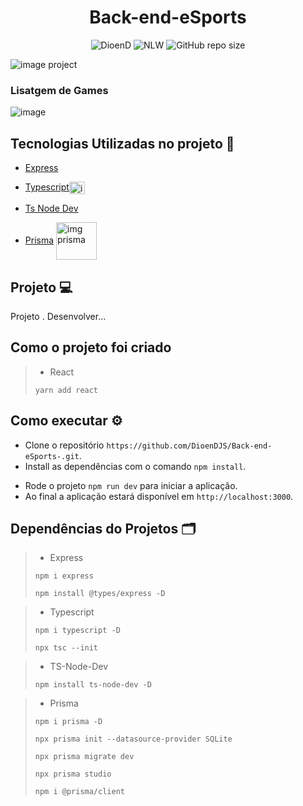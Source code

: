 ﻿<h1 align="center">Back-end-eSports</h1>
<!-- <h1 align="center"><img src="" height="60" width="65" alt="" /> NLW 07º HEAT</h1> -->

<p align="center">
    <img src="https://img.shields.io/static/v1?label=DioenD&message=JS&color=d2cca1&labelColor=757780" alt="DioenD">
    <img src="https://img.shields.io/static/v1?label=NLW eSports&message=02&color=202024&labelColor=41356b" alt="NLW">
    <img alt="GitHub repo size" src="https://img.shields.io/github/repo-size/DioenDJS/Back-end-eSports-" >
</p>

<img src="src/assets/imagemprojeto.png" alt="image project" />

### Lisatgem de Games
![image](https://user-images.githubusercontent.com/76778401/194794168-b780a4a1-4c74-496e-b362-9c2368e22a8a.png)

## Tecnologias Utilizadas no projeto :construction:

<!-- - [Vite](https://vitejs.dev/)<img align="center" alt="img_React" height="20" width="25" src="https://vitejs.dev/logo.svg" style="max-width:100%;" />

- [Typescript](https://www.typescriptlang.org/) <img align="center" alt="img typescript" height="20" width="25" src="https://raw.githubusercontent.com/devicons/devicon/master/icons/typescript/typescript-original.svg" style="max-width:100%;" />

- [Tailwindcss](https://tailwindcss.com/docs/installation) <img align="center" alt="img typescript" height="20" width="25" src="https://cdn.jsdelivr.net/gh/devicons/devicon/icons/tailwindcss/tailwindcss-plain.svg"  style="max-width:100%;" />

- [Apollo Client Graphql](https://www.apollographql.com/docs/react/get-started) <img align="center" alt="img typescript" height="20" width="25" src="https://encrypted-tbn0.gstatic.com/images?q=tbn:ANd9GcSPY72rSIdFYpcpukceY-dD5DhFDtnq9nPhvAulwAPbwSFZTdMGF5DxERHeX0mD0sXeurs&usqp=CAU"  style="max-width:100%;" />

- [ Phosphor icon](https://phosphoricons.com/)

- [Date fns](https://date-fns.org/)

- [Vime](https://vimejs.com/)<img align="center" alt="img vimejs" height="20" width="25" src="https://vimejs.com/img/vime.svg"  style="max-width:100%;" /> -->
- [Express](https://expressjs.com)

- [Typescript](https://www.typescriptlang.org/)<img align="center" alt="img typescript" height="20" width="25" src="https://cdn.jsdelivr.net/gh/devicons/devicon/icons/typescript/typescript-original.svg" style="max-width:100%;" />

- [Ts Node Dev](https://www.npmjs.com/package/ts-node-dev)

- [Prisma](https://www.prisma.io/) <img align="center" alt="img prisma" height="60" width="65" src="https://website-v9.vercel.app/logo-dark.svg" style="max-width:100%;" />

<!-- 
- [Cross env](https://www.npmjs.com/package/cross-env)

- [ Sass ](https://sass-lang.com/)<img align="center" alt="img sass" height="20" width="25" src="https://cdn.jsdelivr.net/gh/devicons/devicon/icons/sass/sass-original.svg" style="max-width:100%;" /> -->



## Projeto :computer:
Projeto . Desenvolver...

## Como o projeto foi criado 

> - React
>
> ``` yarn add react ```

## Como executar :gear:

- Clone o repositório `https://github.com/DioenDJS/Back-end-eSports-.git`.
- Install as dependências com o comando `npm install`.
<!-- - Rode o docker  `docker-compose up` para subir a imagem do postgres. -->
- Rode o projeto `npm run dev` para iniciar a aplicação.
- Ao final a aplicação estará disponível em `http://localhost:3000`.

## Dependências do Projetos :card_index_dividers:


> - Express
>
>``` npm i express ```
>
>``` npm install @types/express -D ```

> - Typescript
>
> ``` npm i typescript -D ```
>
> ``` npx tsc --init ```


> - TS-Node-Dev
>
> ``` npm install ts-node-dev -D ```

> - Prisma
>
> ``` npm i prisma -D  ```
>
>``` npx prisma init --datasource-provider SQLite ```
>
>```npx prisma migrate dev```
>
>```npx prisma studio```
>
>```npm i @prisma/client```
<!-- 
>
>``` yarn add babel-loader -D ```
>
>``` yarn add html-webpack-plugin -D  ```
>
>``` yarn add webpack-dev-server -D ```
>
>``` yarn add style-loader css-loader -D ```

> - cross-env
>
>``` yarn add cross-env -D ```

> - Sass
>
>``` yarn add node-sass -D ```
>
>``` yarn add sass-loader -D ``` -->

